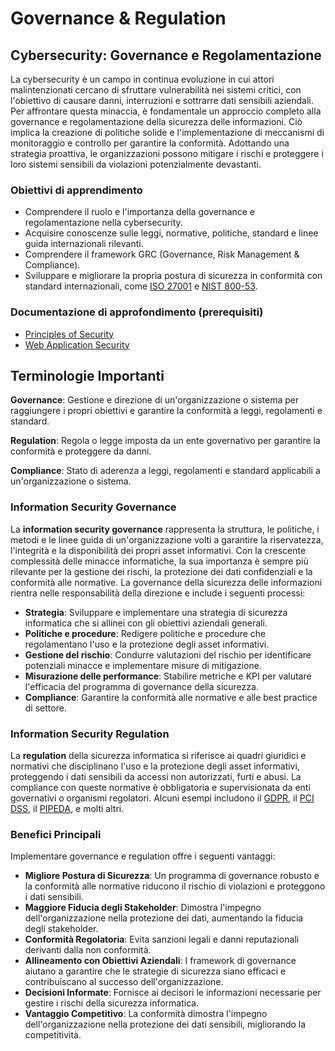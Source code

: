 # Governance & Regulation

## Cybersecurity: Governance e Regolamentazione

La cybersecurity è un campo in continua evoluzione in cui attori malintenzionati cercano di sfruttare vulnerabilità nei sistemi critici, con l'obiettivo di causare danni, interruzioni e sottrarre dati sensibili aziendali. Per affrontare questa minaccia, è fondamentale un approccio completo alla governance e regolamentazione della sicurezza delle informazioni. Ciò implica la creazione di politiche solide e l'implementazione di meccanismi di monitoraggio e controllo per garantire la conformità. Adottando una strategia proattiva, le organizzazioni possono mitigare i rischi e proteggere i loro sistemi sensibili da violazioni potenzialmente devastanti.

### Obiettivi di apprendimento
- Comprendere il ruolo e l'importanza della governance e regolamentazione nella cybersecurity.
- Acquisire conoscenze sulle leggi, normative, politiche, standard e linee guida internazionali rilevanti.
- Comprendere il framework GRC (Governance, Risk Management & Compliance).
- Sviluppare e migliorare la propria postura di sicurezza in conformità con standard internazionali, come [ISO 27001](https://www.iso.org/iso-27001-information-security.html) e [NIST 800-53](https://csrc.nist.gov/publications/detail/sp/800-53/rev-5/final).

### Documentazione di approfondimento (prerequisiti)
- [Principles of Security](https://tryhackme.com/room/principlesofsecurity)
- [Web Application Security](https://tryhackme.com/room/introwebapplicationsecurity)


## Terminologie Importanti

**Governance**: Gestione e direzione di un'organizzazione o sistema per raggiungere i propri obiettivi e garantire la conformità a leggi, regolamenti e standard.

**Regulation**: Regola o legge imposta da un ente governativo per garantire la conformità e proteggere da danni.

**Compliance**: Stato di aderenza a leggi, regolamenti e standard applicabili a un'organizzazione o sistema.

### Information Security Governance

La **information security governance** rappresenta la struttura, le politiche, i metodi e le linee guida di un'organizzazione volti a garantire la riservatezza, l'integrità e la disponibilità dei propri asset informativi. Con la crescente complessità delle minacce informatiche, la sua importanza è sempre più rilevante per la gestione dei rischi, la protezione dei dati confidenziali e la conformità alle normative. La governance della sicurezza delle informazioni rientra nelle responsabilità della direzione e include i seguenti processi:

- **Strategia**: Sviluppare e implementare una strategia di sicurezza informatica che si allinei con gli obiettivi aziendali generali.
- **Politiche e procedure**: Redigere politiche e procedure che regolamentano l'uso e la protezione degli asset informativi.
- **Gestione del rischio**: Condurre valutazioni del rischio per identificare potenziali minacce e implementare misure di mitigazione.
- **Misurazione delle performance**: Stabilire metriche e KPI per valutare l'efficacia del programma di governance della sicurezza.
- **Compliance**: Garantire la conformità alle normative e alle best practice di settore.

### Information Security Regulation

La **regulation** della sicurezza informatica si riferisce ai quadri giuridici e normativi che disciplinano l'uso e la protezione degli asset informativi, proteggendo i dati sensibili da accessi non autorizzati, furti e abusi. La compliance con queste normative è obbligatoria e supervisionata da enti governativi o organismi regolatori. Alcuni esempi includono il [GDPR](https://gdpr-info.eu/), il [PCI DSS](https://www.pcisecuritystandards.org/), il [PIPEDA](https://laws-lois.justice.gc.ca/eng/acts/p-8.6/), e molti altri.

### Benefici Principali

Implementare governance e regulation offre i seguenti vantaggi:

- **Migliore Postura di Sicurezza**: Un programma di governance robusto e la conformità alle normative riducono il rischio di violazioni e proteggono i dati sensibili.
- **Maggiore Fiducia degli Stakeholder**: Dimostra l'impegno dell'organizzazione nella protezione dei dati, aumentando la fiducia degli stakeholder.
- **Conformità Regolatoria**: Evita sanzioni legali e danni reputazionali derivanti dalla non conformità.
- **Allineamento con Obiettivi Aziendali**: I framework di governance aiutano a garantire che le strategie di sicurezza siano efficaci e contribuiscano al successo dell'organizzazione.
- **Decisioni Informate**: Fornisce ai decisori le informazioni necessarie per gestire i rischi della sicurezza informatica.
- **Vantaggio Competitivo**: La conformità dimostra l'impegno dell'organizzazione nella protezione dei dati sensibili, migliorando la competitività.
